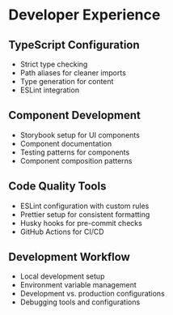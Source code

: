 # Developer Experience

## TypeScript Configuration
- Strict type checking
- Path aliases for cleaner imports
- Type generation for content
- ESLint integration

## Component Development
- Storybook setup for UI components
- Component documentation
- Testing patterns for components
- Component composition patterns

## Code Quality Tools
- ESLint configuration with custom rules
- Prettier setup for consistent formatting
- Husky hooks for pre-commit checks
- GitHub Actions for CI/CD

## Development Workflow
- Local development setup
- Environment variable management
- Development vs. production configurations
- Debugging tools and configurations

